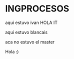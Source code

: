 # INGPROCESOS
aqui estuvo ivan 
HOLA IT

aqui estuvo blancais








aca no estuvo el master

































Hola :)
